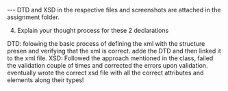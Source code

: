 --- DTD and XSD in the respective files and screenshots are attached in the assignment folder.

4. Explain your thought process for these 2 declarations

DTD:
    folowing the basic process of defining the xml with the structure presen and verifying that the xml is correct.
    adde the DTD and then linked it to the xml file.
XSD:
    Followed the approach mentioned in the class, failed the validation couple of times and corrected the errors upon validation.
    eventually wrote the correct xsd file with all the correct attributes and elements along their types!